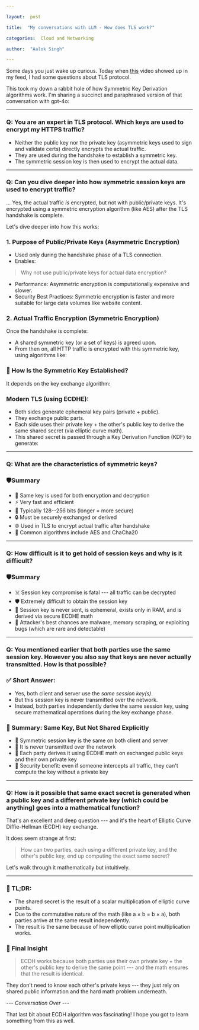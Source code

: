 ```yaml
---

layout:  post

title:  "My conversations with LLM - How does TLS work?"

categories:  Cloud and Networking

author:  "Aalok Singh"

---
```


Some days you just wake up curious. Today when  [this](https://www.youtube.com/watch?v=WxxHH_4vKh4)  video showed up in my feed, I had some questions about TLS protocol.

This took my down a rabbit hole of how Symmetric Key Derivation algorithms work. I'm sharing a succinct and paraphrased version of that conversation with gpt-4o:

* * * * *

### Q: You are an expert in TLS protocol. Which keys are used to encrypt my HTTPS traffic?

-   Neither the public key nor the private key (asymmetric keys used to sign and validate certs) directly encrypts the actual traffic.
-   They are used during the  handshake  to  establish a symmetric key.
-   The  symmetric session key  is then used to encrypt the actual data.

* * * * *

### Q: Can you dive deeper into how symmetric session keys are used to encrypt traffic?

... Yes,  the actual traffic  *is*  encrypted, but  not with public/private keys. It's encrypted using a  symmetric encryption algorithm  (like AES) after the TLS handshake is complete.

Let's dive deeper into how this works:

### 1\. Purpose of Public/Private Keys (Asymmetric Encryption)

-   Used  only during the handshake  phase of a TLS connection.
-   Enables:

> Why not use public/private keys for actual data encryption?

-   Performance: Asymmetric encryption is computationally expensive and slower.
-   Security Best Practices: Symmetric encryption is faster and more suitable for large data volumes like website content.

### 2\. Actual Traffic Encryption (Symmetric Encryption)

Once the handshake is complete:

-   A  shared symmetric key  (or a set of keys) is agreed upon.
-   From then on,  all HTTP traffic is encrypted with this symmetric key, using algorithms like:

### 🔑 How Is the Symmetric Key Established?

It depends on the  key exchange algorithm:

### Modern TLS (using ECDHE):

-   Both sides generate ephemeral key pairs (private + public).
-   They exchange  public  parts.
-   Each side uses their  private key  + the other's  public key  to derive the  same shared secret  (via elliptic curve math).
-   This shared secret is passed through a  Key Derivation Function (KDF)  to generate:

* * * * *

### Q: What are the characteristics of symmetric keys?

### 🛡️Summary

-   🔁 Same key is used for both encryption and decryption
-   ⚡ Very fast and efficient
-   🔢 Typically 128--256 bits (longer = more secure)
-   🔒 Must be securely exchanged or derived
-   🌐 Used in TLS to encrypt actual traffic after handshake
-   🔧 Common algorithms include AES and ChaCha20

* * * * *

### Q: How difficult is it to get hold of session keys and why is it difficult?

### 🛡️Summary

-   ☠️ Session key compromise is fatal --- all traffic can be decrypted
-   🛡️ Extremely difficult to obtain the session key
-   🧠 Session key is never sent, is ephemeral, exists only in RAM, and is derived via secure ECDHE math
-   🚫 Attacker's best chances are malware, memory scraping, or exploiting bugs (which are rare and detectable)

* * * * *

### Q: You mentioned earlier that both parties use the same session key. However you also say that keys are never actually transmitted. How is that possible?

### ✅ Short Answer:

-   Yes,  both client and server use the  *same session key(s)*.
-   But  this session key is  never transmitted over the network.
-   Instead, both parties  independently derive the same session key, using secure mathematical operations during the  key exchange phase.

### 🔑 Summary: Same Key, But Not Shared Explicitly

-   🔑 Symmetric session key is the same on both client and server
-   📵 It is never transmitted over the network
-   🧮 Each party derives it using ECDHE math on exchanged public keys and their own private key
-   🔐 Security benefit: even if someone intercepts all traffic, they can't compute the key without a private key

* * * * *

### Q: How is it possible that same exact secret is generated when a public key and a different private key (which could be anything) goes into a mathematical function?

That's an excellent and deep question --- and it's the heart of  Elliptic Curve Diffie-Hellman (ECDH)  key exchange.

It  does  seem strange at first:

> How can  two parties, each using a  different private key, and the  other's public key, end up computing  the exact same secret?

Let's walk through it  mathematically but intuitively.

* * * * *

### 🔐 TL;DR:

-   The  shared secret  is the result of a  scalar multiplication  of elliptic curve points.
-   Due to the  commutative  nature of the math (like a × b = b × a), both parties arrive at the  same result  independently.
-   The result is the same because of how  elliptic curve point multiplication  works.

### 🔐 Final Insight

> ECDH works because both parties use their own private key + the other's public key to derive the same point --- and the math ensures that the result is identical.

They don't need to know each other's private keys --- they just rely on  shared public information  and the hard math problem underneath.

*--- Conversation Over ---*

That last bit about  ECDH  algorithm was fascinating! I hope you got to learn something from this as well.